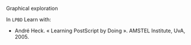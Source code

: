 Graphical exploration

In ``LPBD``
Learn with:
- André Heck. « Learning PostScript by Doing ». AMSTEL Institute, UvA, 2005.

